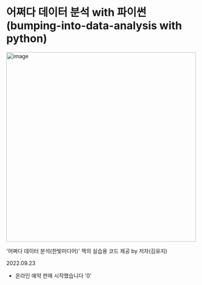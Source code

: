 # 어쩌다 데이터 분석 with 파이썬 (bumping-into-data-analysis with python)


<img width="500" alt="image" src="https://user-images.githubusercontent.com/113331013/190942227-b55b2641-d9b1-4744-a9ef-9fa943fb0e1d.png">

'어쩌다 데이터 분석(한빛미디어)' 책의 실습용 코드 제공 by 저자(김유지)


2022.09.23 <br>
- 온라인 예약 판매 시작했습니다 '0'
